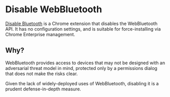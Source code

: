 # Disable WebBluetooth

[Disable
Bluetooth](https://chrome.google.com/webstore/detail/disable-webusb/klhgchngppoiafianjllcholkbnpbejd)
is a Chrome extension that disables the WebBluetooth API. It has no
configuration settings, and is suitable for force-installing via Chrome
Enterprise management.

## Why?

WebBluetooth provides access to devices that may not be designed with an
adversarial threat model in mind, protected only by a permissions dialog that
does not make the risks clear.

Given the lack of widely-deployed uses of WebBluetooth, disabling it is
a prudent defense-in-depth measure.
